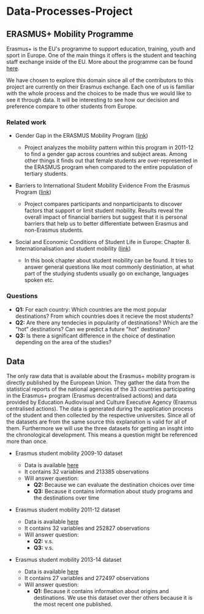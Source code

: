 # Data-Processes-Project

## ERASMUS+ Mobility Programme

Erasmus+ is the EU's programme to support education, training, youth and sport in Europe. One of the main things it offers is the student and teaching staff exchange inside of the EU. More about the programme can be found [here](https://ec.europa.eu/programmes/erasmus-plus/node_en).

We have chosen to explore this domain since all of the contributors to this project are currently on their Erasmus exchange. Each one of us is familiar with the whole process and the choices to be made thus we would like to see it through data. It will be interesting to see how our decision and preference compare to other students from Europe.

### Related work

* Gender Gap in the ERASMUS Mobility Program ([link](https://www.ncbi.nlm.nih.gov/pmc/articles/PMC4762674/))
   + Project analyzes the mobility pattern within this program in 2011-12 to find a gender gap across countries and subject areas. Among other things it finds out that female students are over-represented in the ERASMUS program when compared to the entire population of tertiary students.

* Barriers to International Student Mobility Evidence From the Erasmus Program ([link](https://www.researchgate.net/publication/258134759_Barriers_to_International_Student_Mobility_Evidence_From_the_Erasmus_Program))
    + Project compares participants and nonparticipants to discover factors that support or limit student mobility. Results reveal the overall impact of financial barriers but suggest that it is personal barriers that help us to better differentiate between Erasmus and non-Erasmus students.
* Social and Economic Conditions of Student Life in Europe: Chapter 8. Internationalisation and student mobility ([link](https://books.google.es/books?id=E5EBLiBIFrEC&pg=PA130&lpg=PA130&dq=student+mobility+dataset+project&source=bl&ots=L4hMMvLoUQ&sig=ACfU3U1Lx9TTlmDVVE2E6r6tOK1hGRMjrQ&hl=hr&sa=X&ved=2ahUKEwicj_X51dXlAhVNXRoKHfYtCooQ6AEwCXoECAoQAQ#v=onepage&q=student%20mobility%20dataset%20project&f=false))
    + In this book chapter about student mobility can be found. It tries to answer general questions like most commonly destiniation, at what part of the studying students usually go on exchange, languages spoken etc.

### Questions

* **Q1:** For each country: Which countries are the most popular destinations? From which countries does it recieve the most students?
* **Q2:** Are there any tendecies in popularity of destinations? Which are the "hot" destinations? Can we predict a future "hot" destinaton?
* **Q3:** Is there a significant difference in the choice of destination depending on the area of the studies?

## Data
The only raw data that is available about the Erasmus+ mobility program is directly published by the European Union. They gather the data from the statistical reports of the national agencies of the 33 countries participating in the Erasmus+ program (Erasmus decentralised actions) and data provided by Education Audiovisual and Culture Executive Agency (Erasmus centralised actions). The data is generated during the application process of the student and then collected by the respective universites. Since all of the datasets are from the same source this explanation is valid for all of them. Furthermore we will use the three datasets for getting an insght into the chronological development. This means a question might be referenced more than once.

* Erasmus student mobility 2009-10 dataset
    + Data is available [here](https://data.europa.eu/euodp/de/data/dataset/erasmus-facts-figures-trends-2009-2010)
    + It contains 32 variables and 213385 observations
    + Will answer question:
      * **Q2:** Because we can evaluate the destination choices over time
      * **Q3:** Because it contains information about study programs and the destinations over time

* Erasmus student mobility 2011-12 dataset
    + Data is available [here](http://data.europa.eu/euodp/en/data/dataset/erasmus-mobility-statistics-2011-12)  
    + It contains 32 variables and 252827 observations
    + Will answer question:
      * **Q2:** v.s.
      * **Q3:** v.s.
    
* Erasmus student mobility 2013-14 dataset
    + Data is available [here](https://data.europa.eu/euodp/de/data/dataset/erasmus-mobility-statistics-2013-14)
    + It contains 27 variables and 272497 observations
    + Will answer question:
        * **Q1:** Because it contains information about origins and destinations. We use this dataset over ther others because it is the most recent one published.

